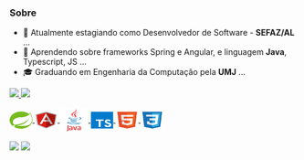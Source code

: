 ### Sobre

- 🔭 Atualmente estagiando como Desenvolvedor de Software - **SEFAZ/AL** ...
- 🌱 Aprendendo sobre frameworks Spring e Angular, e linguagem **Java**, Typescript, JS ...
- 🎓 Graduando em Engenharia da Computação pela **UMJ** ...

<div>
  <a href="https://github.com/isrealgda">
  <img height="180em" href= "https://github-readme-stats.vercel.app/api?username=israelgda&show_icons=true&theme=github_dark&include_all_commits=true&count_private=true" src="https://github-readme-stats.vercel.app/api?username=israelgda&show_icons=true&theme=github_dark&include_all_commits=true&count_private=true"/>
  <img height="180em" href="https://github-readme-stats.vercel.app/api/top-langs/?username=israelgda&layout=compact&langs_count=7&theme=github_dark" src="https://github-readme-stats.vercel.app/api/top-langs/?username=israelgda&layout=compact&langs_count=7&theme=github_dark"/>
</div>
<div style="display: inline_block"><br>
  <img align="center" alt="Israel-Spring" height="30" width="40" src="https://github.com/devicons/devicon/blob/master/icons/spring/spring-original.svg">
  <img align="center" alt="Israel-Angular" height="30" width="40" src="https://github.com/devicons/devicon/blob/master/icons/angularjs/angularjs-original.svg">
  <img align="center" alt="Israel-Java" height="40" width="50" src="https://github.com/devicons/devicon/blob/master/icons/java/java-original-wordmark.svg">
    <img align="center" alt="Israel-TS" height="30" width="40" src="https://github.com/devicons/devicon/blob/master/icons/typescript/typescript-original.svg">
  <img align="center" alt="Israel-HTML" height="30" width="40" src="https://raw.githubusercontent.com/devicons/devicon/master/icons/html5/html5-original.svg">
  <img align="center" alt="Israel-CSS" height="30" width="40" src="https://raw.githubusercontent.com/devicons/devicon/master/icons/css3/css3-original.svg">
</div>
<br>
<div> 
  <a href = "mailto:gdelha.israel@gmail.com"><img src="https://img.shields.io/badge/Gmail-D14836?style=for-the-badge&logo=gmail&logoColor=white" target="_blank"></a>
  <a href="https://www.linkedin.com/in/israel-gadelha-b28865177/" target="_blank"><img src="https://img.shields.io/badge/LinkedIn-0077B5?style=for-the-badge&logo=linkedin&logoColor=white" target="_blank"></a> 
</div>

